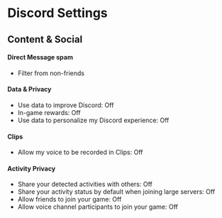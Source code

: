 # Discord Settings

## Content & Social

#### Direct Message spam

- Filter from non-friends

#### Data & Privacy

- Use data to improve Discord: Off
- In-game rewards: Off
- Use data to personalize my Discord experience: Off

#### Clips

- Allow my voice to be recorded in Clips: Off

#### Activity Privacy

- Share your detected activities with others: Off
- Share your activity status by default when joining large servers: Off
- Allow friends to join your game: Off
- Allow voice channel participants to join your game: Off
